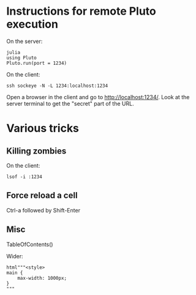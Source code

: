 # Instructions for remote Pluto execution

On the server:

```
julia
using Pluto
Pluto.run(port = 1234)
```

On the client:

```
ssh sockeye -N -L 1234:localhost:1234
```

Open a browser in the client and go to
[http://localhost:1234/](http://localhost:1234/). 
Look at the server terminal to get the "secret" part 
of the URL. 

# Various tricks

## Killing zombies

On the client:

```
lsof -i :1234
```

## Force reload a cell

Ctrl-a followed by Shift-Enter


## Misc

TableOfContents()

Wider:

```
html"""<style>
main {
    max-width: 1000px;
}
"""
```